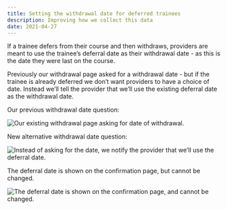 ```yaml
---
title: Setting the withdrawal date for deferred trainees
description: Improving how we collect this data
date: 2021-04-27
---
```


If a trainee defers from their course and then withdraws, providers are meant to use the trainee’s deferral date as their withdrawal date - as this is the date they were last on the course.

Previously our withdrawal page asked for a withdrawal date - but if the trainee is already deferred we don’t want providers to have a choice of date. Instead we’ll tell the provider that we’ll use the existing deferral date as the withdrawal date.

Our previous withdrawal date question:

![Our existing withdrawal page asking for date of withdrawal.](previous-date-question.png)

New alternative withdrawal date question:

![Instead of asking for the date, we notify the provider that we’ll use the deferral date.](deferred-inset-text.png)

The deferral date is shown on the confirmation page, but cannot be changed.

![The deferral date is shown on the confirmation page, and cannot be changed.](withdrawal-confirmation.png)
